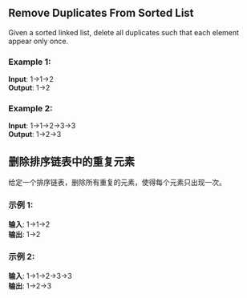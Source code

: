 ## Remove Duplicates From Sorted List
Given a sorted linked list, delete all duplicates such that each element appear only once.  

### Example 1:

__Input__: 1->1->2  
__Output__: 1->2  

### Example 2:
__Input__: 1->1->2->3->3  
__Output__: 1->2->3  

## 删除排序链表中的重复元素

给定一个排序链表，删除所有重复的元素，使得每个元素只出现一次。  

### 示例 1:

__输入__: 1->1->2  
__输出__: 1->2  

### 示例 2:

__输入__: 1->1->2->3->3  
__输出__: 1->2->3  